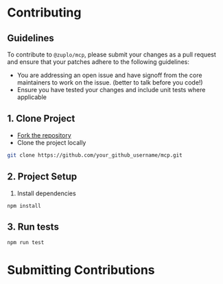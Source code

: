 # Contributing

## Guidelines

To contribute to `@zuplo/mcp`, please submit your changes as a pull request
and ensure that your patches adhere to the following guidelines:

- You are addressing an open issue and have signoff from the core maintainers to work on the issue.
  (better to talk before you code!)
- Ensure you have tested your changes and include unit tests where applicable

## 1. Clone Project

- [Fork the repository](https://github.com/zuplo/zudoku/fork)
- Clone the project locally

```bash
git clone https://github.com/your_github_username/mcp.git
```

## 2. Project Setup

1. Install dependencies

```
npm install
```

## 3. Run tests

```
npm run test
```

# Submitting Contributions

